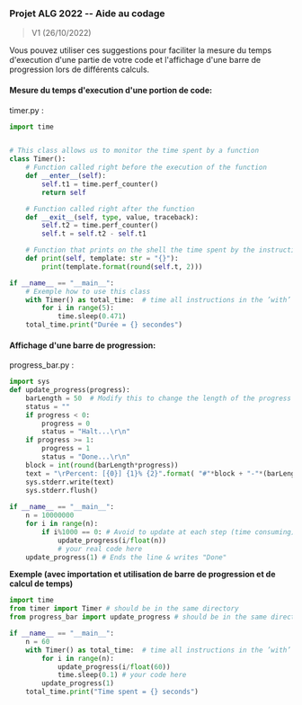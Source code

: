 ### Projet ALG 2022 -- Aide au codage

> V1 (26/10/2022)


Vous pouvez utiliser ces suggestions pour faciliter la mesure du temps d'execution d'une partie de votre code et l'affichage d'une barre de progression lors de différents calculs.

#### Mesure du temps d'execution d'une portion de code: 

timer.py :

```python
import time


# This class allows us to monitor the time spent by a function
class Timer():
    # Function called right before the execution of the function
    def __enter__(self):
        self.t1 = time.perf_counter()
        return self

    # Function called right after the function
    def __exit__(self, type, value, traceback):
        self.t2 = time.perf_counter()
        self.t = self.t2 - self.t1

    # Function that prints on the shell the time spent by the instructions
    def print(self, template: str = "{}"):
        print(template.format(round(self.t, 2)))

if __name__ == "__main__":
    # Exemple how to use this class
    with Timer() as total_time:  # time all instructions in the ’with’ statements
        for i in range(5):
            time.sleep(0.471)
    total_time.print("Durée = {} secondes")
```

#### Affichage d'une barre de progression: 

progress_bar.py :

```python
import sys
def update_progress(progress):
    barLength = 50  # Modify this to change the length of the progress bar
    status = ""
    if progress < 0:
        progress = 0
        status = "Halt...\r\n"
    if progress >= 1:
        progress = 1
        status = "Done...\r\n"
    block = int(round(barLength*progress))
    text = "\rPercent: [{0}] {1}% {2}".format( "#"*block + "-"*(barLength-block), round(progress*100,2), status)
    sys.stderr.write(text)
    sys.stderr.flush()
    
if __name__ == "__main__":
    n = 10000000
    for i in range(n):
        if i%1000 == 0: # Avoid to update at each step (time consuming)
            update_progress(i/float(n))
            # your real code here
    update_progress(1) # Ends the line & writes "Done"
```

**Exemple (avec importation et utilisation de barre de progression et de calcul de temps)**

```python
import time
from timer import Timer	# should be in the same directory 
from progress_bar import update_progress # should be in the same directory 

if __name__ == "__main__":
    n = 60
    with Timer() as total_time:  # time all instructions in the ’with’ statements
        for i in range(n):
            update_progress(i/float(60))
            time.sleep(0.1) # your code here
        update_progress(1)
    total_time.print("Time spent = {} seconds")
```



